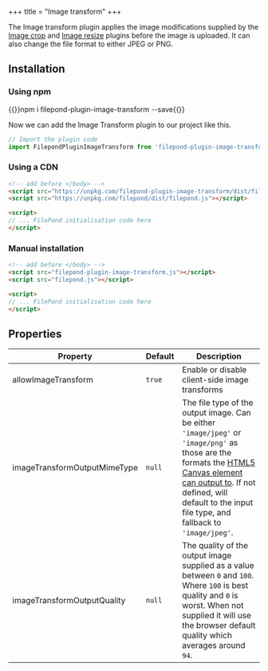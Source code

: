 +++
title = "Image transform"
+++

The Image transform plugin applies the image modifications supplied by the [Image crop](../image-crop) and [Image resize](../image-resize) plugins before the image is uploaded. It can also change the file format to either JPEG or PNG.


## Installation

### Using npm

{{<cmd>}}npm i filepond-plugin-image-transform --save{{</cmd>}}

Now we can add the Image Transform plugin to our project like this.

```js
// Import the plugin code
import FilepondPluginImageTransform from 'filepond-plugin-image-transform';
```


### Using a CDN

```html
<!-- add before </body> -->
<script src="https://unpkg.com/filepond-plugin-image-transform/dist/filepond-plugin-image-transform.js"></script>
<script src="https://unpkg.com/filepond/dist/filepond.js"></script>

<script>
// ... FilePond initialisation code here
</script>
```

### Manual installation

```html
<!-- add before </body> -->
<script src="filepond-plugin-image-transform.js"></script>
<script src="filepond.js"></script>

<script>
// ... FilePond initialisation code here
</script>
```

## Properties

| Property                     | Default | Description                                                                                                                                                                                                                                                                                                         |
| ---------------------------- | ------- | ------------------------------------------------------------------------------------------------------------------------------------------------------------------------------------------------------------------------------------------------------------------------------------------------------------------- |
| allowImageTransform          | `true`  | Enable or disable client-side image transforms                                                                                                                                                                                                                                                                      |
| imageTransformOutputMimeType | `null`  | The file type of the output image. Can be either `'image/jpeg'` or `'image/png'` as those are the formats the [HTML5 Canvas element can output to](https://developer.mozilla.org/en-US/docs/Web/API/HTMLCanvasElement/toBlob). If not defined, will default to the input file type, and fallback to `'image/jpeg'`. |
| imageTransformOutputQuality  | `null`  | The quality of the output image supplied as a value between `0` and `100`. Where `100` is best quality and `0` is worst. When not supplied it will use the browser default quality which averages around `94`.                                                                                                      |
